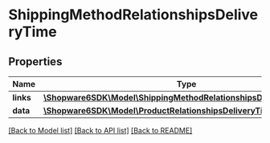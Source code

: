 # ShippingMethodRelationshipsDeliveryTime

## Properties
Name | Type | Description | Notes
------------ | ------------- | ------------- | -------------
**links** | [**\Shopware6SDK\Model\ShippingMethodRelationshipsDeliveryTimeLinks**](ShippingMethodRelationshipsDeliveryTimeLinks.md) |  | [optional] 
**data** | [**\Shopware6SDK\Model\ProductRelationshipsDeliveryTimeData**](ProductRelationshipsDeliveryTimeData.md) |  | [optional] 

[[Back to Model list]](../../README.md#documentation-for-models) [[Back to API list]](../../README.md#documentation-for-api-endpoints) [[Back to README]](../../README.md)

